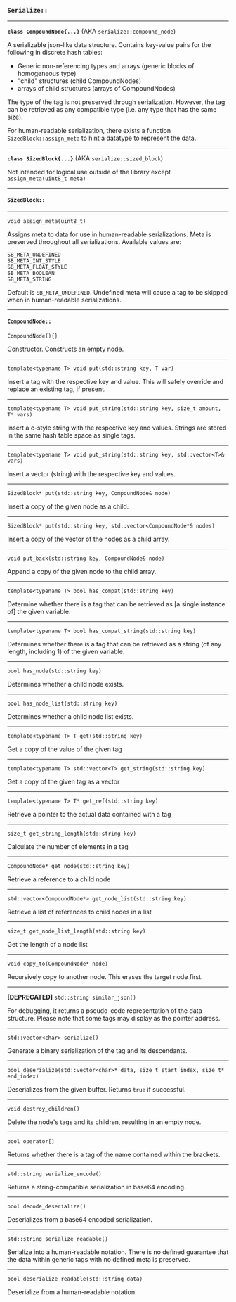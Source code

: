### `Serialize::`

---

**`class CompoundNode{...}`** (AKA `serialize::compound_node`)

A serializable json-like data structure. Contains key-value pairs for the following in discrete hash tables:

- Generic non-referencing types and arrays (generic blocks of homogeneous type)
- "child" structures (child CompoundNodes)
- arrays of child structures (arrays of CompoundNodes)

The type of the tag is not preserved through serialization. However, the tag can be retrieved as any compatible type (i.e. any type that has the same size).

For human-readable serialization, there exists a function `SizedBlock::assign_meta` to hint a datatype to represent the data.

---

**`class SizedBlock{...}`** (AKA `serialize::sized_block`)

Not intended for logical use outside of the library except `assign_meta(uint8_t meta)`

---

#### `SizedBlock::`

---

`void assign_meta(uint8_t)`

Assigns meta to data for use in human-readable serializations. Meta is preserved throughout all serializations. Available values are:  
```
SB_META_UNDEFINED
SB_META_INT_STYLE
SB_META_FLOAT_STYLE
SB_META_BOOLEAN
SB_META_STRING
```
Default is `SB_META_UNDEFINED`. Undefined meta will cause a tag to be skipped when in human-readable serializations.

---

#### `CompoundNode::`

`CompoundNode(){}`

Constructor. Constructs an empty node.

---

`template<typename T> void put(std::string key, T var)`

Insert a tag with the respective key and value. This will safely override and replace an existing tag, if present.

---

`template<typename T> void put_string(std::string key, size_t amount, T* vars)`

Insert a c-style string with the respective key and values. Strings are stored in the same hash table space as single tags.

---

`template<typename T> void put_string(std::string key, std::vector<T>& vars)`

Insert a vector (string) with the respective key and values.

---

`SizedBlock* put(std::string key, CompoundNode& node)`

Insert a copy of the given node as a child.

---

`SizedBlock* put(std::string key, std::vector<CompoundNode*& nodes)`

Insert a copy of the vector of the nodes as a child array.

---

`void put_back(std::string key, CompoundNode& node)`

Append a copy of the given node to the child array.

---

`template<typename T> bool has_compat(std::string key)`

Determine whether there is a tag that can be retrieved as [a single instance of] the given variable.

---

`template<typename T> bool has_compat_string(std::string key)`

Determines whether there is a tag that can be retrieved as a string (of any length, including 1) of the given variable.

---

`bool has_node(std::string key)`

Determines whether a child node exists.

---


`bool has_node_list(std::string key)`

Determines whether a child node list exists.

---


`template<typename T> T get(std::string key)`

Get a copy of the value of the given tag

---


`template<typename T> std::vector<T> get_string(std::string key)`

Get a copy of the given tag as a vector

---

`template<typename T> T* get_ref(std::string key)`

Retrieve a pointer to the actual data contained with a tag

---


`size_t get_string_length(std::string key)`

Calculate the number of elements in a tag

---

`CompoundNode* get_node(std::string key)`

Retrieve a reference to a child node

---

`std::vector<CompoundNode*> get_node_list(std::string key)`

Retrieve a list of references to child nodes in a list

---

`size_t get_node_list_length(std::string key)`

Get the length of a node list

---

`void copy_to(CompoundNode* node)`

Recursively copy to another node. This erases the target node first.

---

**[DEPRECATED]** `std::string similar_json()`

For debugging, it returns a pseudo-code representation of the data structure. Please note that some tags may display as the pointer address.

---

`std::vector<char> serialize()`

Generate a binary serialization of the tag and its descendants.

---

`bool deserialize(std::vector<char>* data, size_t start_index, size_t* end_index)`

Deserializes from the given buffer. Returns `true` if successful.
 
 ---

`void destroy_children()`

Delete the node's tags and its children, resulting in an empty node.

---

`bool operator[]`

Returns whether there is a tag of the name contained within the brackets.

---

`std::string serialize_encode()`

Returns a string-compatible serialization in base64 encoding.

---

`bool decode_deserialize()`

Deserializes from a base64 encoded serialization.

---

`std::string serialize_readable()`

Serialize into a human-readable notation. There is no defined guarantee that the data within generic tags with no defined meta is preserved.

---

`bool deserialize_readable(std::string data)`

Deserialize from a human-readable notation.
